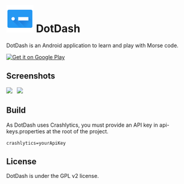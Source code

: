 ![Icon](./app/src/main/res/mipmap-hdpi/ic_dot_dash_48dp.png) DotDash
=======

DotDash is an Android application to learn and play with Morse code.

[<img alt="Get it on Google Play" src="https://play.google.com/intl/en_us/badges/images/generic/en-play-badge.png" width="200"/>](https://play.google.com/store/apps/details?id=net.aohayo.dotdash&utm_source=global_co&utm_medium=prtnr&utm_content=Mar2515&utm_campaign=PartBadge&pcampaignid=MKT-Other-global-all-co-prtnr-py-PartBadge-Mar2515-1)

Screenshots
-----------
<img src="http://aohayo.net/apps/DotDash/io_activity.png" height="640">
&nbsp;
<img src="http://aohayo.net/apps/DotDash/io_menu.png" height="640">

Build
-----
As DotDash uses Crashlytics, you must provide an API key in api-keys.properties at the root of the project.
```
crashlytics=yourApiKey
```

License
-------
DotDash is under the GPL v2 license.

